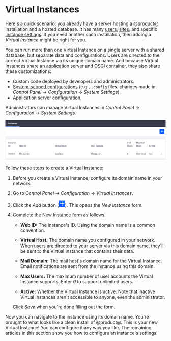 # Virtual Instances [](id=virtual-instances)

Here's a quick scenario: you already have a server hosting a @product@ 
installation and a hosted database. It has many 
[users](/discover/portal/-/knowledge_base/7-1/users-and-organizations), 
[sites](/discover/portal/-/knowledge_base/7-1/building-a-site), 
and specific 
[instance settings](/discover/portal/-/knowledge_base/7-1/general-settings). 
If you need another such installation, then adding a *Virtual Instance* might be 
right for you. 

You can run more than one Virtual Instance on a single server with a shared 
database, but separate data and configurations. Users are directed to the 
correct Virtual Instance via its unique domain name. And because Virtual 
Instances share an application server and OSGi container, they also share these 
customizations: 

-   Custom code deployed by developers and administrators.
-   [System-scoped configurations](/discover/portal/-/knowledge_base/7-1/system-settings) 
    (e.g., `.config` files, changes made in *Control Panel* &rarr; 
    *Configuration* &rarr; *System Settings*). 
-   Application server configuration.

Administrators can manage Virtual Instances in *Control Panel* &rarr; 
*Configuration* &rarr; *System Settings*.  

![Figure 1: Add and manage virtual instances of Liferay in the Control Panel's *Configuration* &rarr; *Virtual Instances* section.](../../../images/virtual-instances.png)

Follow these steps to create a Virtual Instance: 

1.  Before you create a Virtual Instance, configure its domain name in your 
    network. 

2.  Go to *Control Panel* &rarr; *Configuration* &rarr; *Virtual Instances*. 

3.  Click the *Add* button 
    (![Add](../../../images/icon-add.png)). 
    This opens the *New Instance* form. 

4.  Complete the New Instance form as follows:

    -   **Web ID:** The instance's ID. Using the domain name is a common 
        convention. 

    -   **Virtual Host:** The domain name you configured in your network. When 
        users are directed to your server via this domain name, they'll be sent 
        to the Virtual Instance that contains their data. 

    -   **Mail Domain:** The mail host's domain name for the Virtual Instance. 
        Email notifications are sent from the instance using this domain. 

    -   **Max Users:** The maximum number of user accounts the Virtual Instance 
        supports. Enter *0* to support unlimited users. 

    -   **Active:** Whether the Virtual Instance is active. Note that inactive 
        Virtual Instances aren't accessible to anyone, even the administrator. 

    Click *Save* when you're done filling out the form. 

Now you can navigate to the instance using its domain name. You're brought to 
what looks like a clean install of @product@. This is your new Virtual Instance! 
You can configure it any way you like. The remaining articles in this section 
show you how to configure an instance's settings. 
